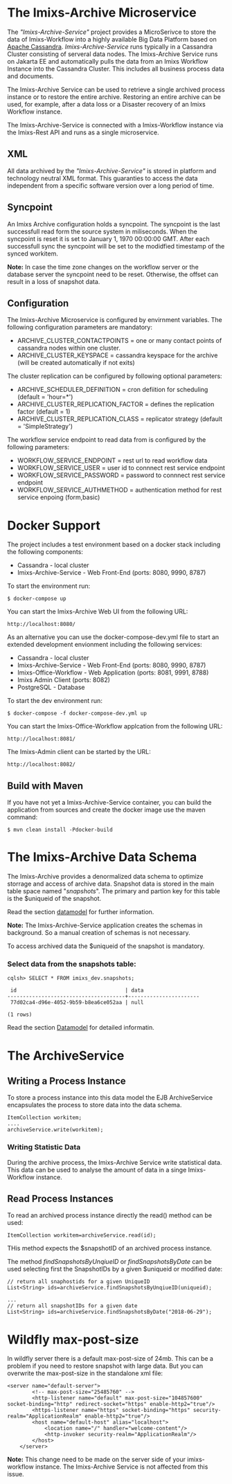 # The Imixs-Archive Microservice
The _"Imixs-Archive-Service"_ project provides a MicroSerivce to store the data of Imixs-Workflow into a highly available Big Data Platform based on [Apache Cassandra](http://cassandra.apache.org/). _Imixs-Archive-Service_ runs  typically in a Cassandra Cluster consisting of serveral data nodes. The Imixs-Archive Service runs on Jakarta EE and automatically pulls the data from an Imixs Workflow Instance into the Cassandra Cluster. This includes all business process data and documents. 

The Imixs-Archive Service can be used to retrieve a single archived process instance or to restore the entire archive. Restoring an entire archive can be used, for example, after a data loss or a Disaster recovery of an Imixs Workflow instance. 

The Imixs-Archive-Service is connected with a Imixs-Workflow instance via the Imixs-Rest API and runs as a single microservice. 


## XML 


All data archived by the _"Imixs-Archive-Service"_ is stored in platform and technology neutral XML format. This guaranties to access the data independent from a specific software version over a long period of time.   

## Syncpoint

An Imixs Archive configuration holds a syncpoint. The syncpoint is the last successfull read form the source system in miliseconds. 
When the syncpoint is reset it is set to January 1, 1970 00:00:00 GMT.
After each successfull sync the syncpoint will be set to the modidfied timestamp of the synced workitem. 

**Note:** In case the time zone changes on the workflow server or the database server the syncpoint need to be reset. Otherwise, the offset can result in a loss of snapshot data. 


## Configuration

The Imixs-Archive Microservice is configured by envirnment variables. 
The following configuration parameters are mandatory:

 * ARCHIVE\_CLUSTER\_CONTACTPOINTS = one or many contact points of cassandra nodes within one cluster. 
 * ARCHIVE\_CLUSTER\_KEYSPACE = cassandra keyspace for the archive (will be created automatically if not exits)

The cluster replication can be configured by following optional parameters:

 * ARCHIVE\_SCHEDULER\_DEFINITION = cron defiition for scheduling (default = 'hour=*')
 * ARCHIVE\_CLUSTER\_REPLICATION\_FACTOR = defines the replication factor (default = 1)
 * ARCHIVE\_CLUSTER\_REPLICATION\_CLASS = replicator strategy (default = 'SimpleStrategy')
 
 
The workflow service endpoint to read data from is configured by the following parameters:

 * WORKFLOW\_SERVICE\_ENDPOINT = rest url to read workflow data
 * WORKFLOW\_SERVICE\_USER = user id to connnect rest service endpoint
 * WORKFLOW\_SERVICE\_PASSWORD = password to connnect rest service endpoint
 * WORKFLOW\_SERVICE\_AUTHMETHOD = authentication method for rest service enpoing (form,basic)

 
# Docker Support

The project includes a test environment based on a docker stack including the following components:

* Cassandra - local cluster
* Imixs-Archive-Service - Web Front-End (ports: 8080, 9990, 8787)

To start the environment run:
	
	$ docker-compose up

You can start the Imixs-Archive Web UI from the following URL:

	http://localhost:8080/

	 	 	
As an alternative you can use the docker-compose-dev.yml file to start an extended development envionment including the following services:

* Cassandra - local cluster
* Imixs-Archive-Service - Web Front-End (ports: 8080, 9990, 8787)
* Imixs-Office-Workflow - Web Application (ports: 8081, 9991, 8788)
* Imixs Admin Client (ports: 8082)
* PostgreSQL - Database

To start the dev environment run: 

	$ docker-compose -f docker-compose-dev.yml up

You can start the Imixs-Office-Workflow applcation from the following URL:

	http://localhost:8081/

The Imixs-Admin client can be started by the URL:
		
	http://localhost:8082/


## Build with Maven 

If you have not yet a Imixs-Archive-Service container, you can build the application from sources and create the docker image use the maven command:

	$ mvn clean install -Pdocker-build



# The Imixs-Archive Data Schema

The Imixs-Archive provides a denormalized data schema to optimize storrage and access of archive data. 
Snapshot data is stored in the main table space named "_snapshots_". The primary and partion key for this table is the $uniqueid of the snapshot. 

 Read the section [datamodel](docs/DATAMODEL.md) for further information.


**Note:** The Imixs-Archive-Service application creates the schemas in background. So a manual creation of schemas is not necessary. 

To access archived data the $uniqueid of the snapshot is mandatory.

	
### Select data from the snapshots table:

	cqlsh> SELECT * FROM imixs_dev.snapshots;
	
	 id                                   | data 
	--------------------------------------+-----------------------
	 77d02ca4-d96e-4052-9b59-b8ea6ce052aa | null 
	
	(1 rows)
	
	

Read the section [Datamodel](docs/DATAMODEL.md) for detailed informatin.

	
# The ArchiveService


## Writing a Process Instance

To store a process instance into this data model the EJB ArchiveService encapsulates the process to store data into the data schema.

	ItemCollection workitem;
	....
	archiveService.write(workitem);


### Writing Statistic Data

During the archive process, the Imixs-Archive Service write statistical data. This data can be used to analyse the amount of data in a singe Imixs-Workflow instance. 



	
## Read Process Instances

To read an archived process instance directly the read() method can be used: 

	ItemCollection workitem=archiveService.read(id);
	
THis method expects the $snapshotID of an archived process instance. 
 	
The method _findSnapshotsByUnqiueID_ or _findSnapshotsByDate_ can be used selecting first the SnapshotIDs by a given $uniqueid or modified date:


	// return all snaphostids for a given UniqueID
	List<String> ids=archiveService.findSnapshotsByUnqiueID(uniqueid);
	
	...
	// return all snapshotIDs for a given date 
	List<String> ids=archiveService.findSnapshotsByDate("2018-06-29");

 	

# Wildfly max-post-size

In wildfly server there is a default max-post-size of 24mb. This can be a problem if you need to restore snapshot with large data. But you can overwrite the max-post-size in the standalone xml file:

	<server name="default-server">
        	<!-- max-post-size="25485760" -->
            <http-listener name="default" max-post-size="104857600" socket-binding="http" redirect-socket="https" enable-http2="true"/>
            <https-listener name="https" socket-binding="https" security-realm="ApplicationRealm" enable-http2="true"/>
            <host name="default-host" alias="localhost">
                <location name="/" handler="welcome-content"/>
                <http-invoker security-realm="ApplicationRealm"/>
            </host>
        </server>

**Note:** This change need to be made on the server side of your imixs-workflow instance. The Imixs-Archive Service is not affected from this issue.         